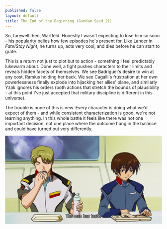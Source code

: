 ```yaml
---
published: false
layout: default
title: The End of the Beginning (Gundam Seed 21)
---
```

So, farewell then, Wartfeld. Honestly I wasn't expecting to lose him so soon - his popularity belies how few episodes he's present for. Like Lancer in *Fate/Stay Night*, he turns up, acts very cool, and dies before he can start to grate.

This is a return not just to plot but to action - something I feel predictably lukewarm about. Done well, a fight pushes characters to their limits and reveals hidden facets of themselves. We see Badriguel's desire to win at any cost, Ramius holding her back. We see Cagalli's frustration at her own powerlessness finally explode into hijacking her allies' plane, and similarly Yzak ignores his orders (both actions that stretch the bounds of plausibility - at this point I've just accepted that military discipline is different in this universe).

The trouble is none of this is new. Every character is doing what we'd expect of them - and while consistent characterization is good, we're not learning anything. In this whole battle it feels like there was not one important decision, not one place where the outcome hung in the balance and could have turned out very differently.

![](/eob.jpg)